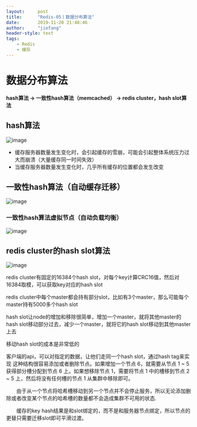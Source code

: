 ```yaml
---
layout:     post
title:      "Redis-05丨数据分布算法"
date:       2019-11-20 21:48:46
author:     "jiefang"
header-style: text
tags:
    - Redis
    - 缓存
---
```

# 数据分布算法
**hash算法 -> 一致性hash算法（memcached） -> redis cluster，hash slot算法**
## hash算法
![image](https://s2.ax1x.com/2019/09/09/ntBQYT.png)

- 缓存服务器数量发生变化时，会引起缓存的雪崩，可能会引起整体系统压力过大而崩溃（大量缓存同一时间失效）
- 当缓存服务器数量发生变化时，几乎所有缓存的位置都会发生改变

## 一致性hash算法（自动缓存迁移）
![image](https://s2.ax1x.com/2019/09/09/nts27R.md.png)

### 一致性hash算法虚拟节点（自动负载均衡）
![image](https://s2.ax1x.com/2019/09/09/nt6Niq.png)

## redis cluster的hash slot算法
![image](https://s2.ax1x.com/2019/09/09/ntgkEd.png)

redis cluster有固定的16384个hash slot，对每个key计算CRC16值，然后对16384取模，可以获取key对应的hash slot

redis cluster中每个master都会持有部分slot，比如有3个master，那么可能每个master持有5000多个hash slot

hash slot让node的增加和移除很简单，增加一个master，就将其他master的hash slot移动部分过去，减少一个master，就将它的hash slot移动到其他master上去

移动hash slot的成本是非常低的

客户端的api，可以对指定的数据，让他们走同一个hash slot，通过hash tag来实现
这种结构很容易添加或者删除节点。如果增加一个节点 6，就需要从节点 1 ~ 5 获得部分槽分配到节点 6 上。如果想移除节点 1，需要将节点 1 中的槽移到节点 2 ~ 5 上，然后将没有任何槽的节点 1 从集群中移除即可。

　　由于从一个节点将哈希槽移动到另一个节点并不会停止服务，所以无论添加删除或者改变某个节点的哈希槽的数量都不会造成集群不可用的状态.

　　缓存的key hash结果是和slot绑定的，而不是和服务器节点绑定，所以节点的更替只需要迁移slot即可平滑过渡。